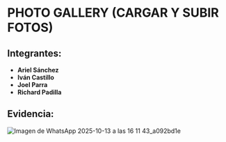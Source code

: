 # PHOTO GALLERY (CARGAR Y SUBIR FOTOS)

## Integrantes:

- **Ariel Sánchez**  
- **Iván Castillo**  
- **Joel Parra**  
- **Richard Padilla**

## Evidencia:

![Imagen de WhatsApp 2025-10-13 a las 16 11 43_a092bd1e](https://github.com/user-attachments/assets/0fe631e3-4383-4f92-9955-2933d17a7bd3)
